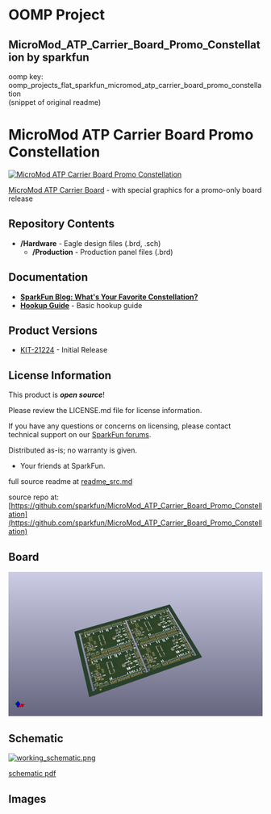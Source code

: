 # OOMP Project  
## MicroMod_ATP_Carrier_Board_Promo_Constellation  by sparkfun  
  
oomp key: oomp_projects_flat_sparkfun_micromod_atp_carrier_board_promo_constellation  
(snippet of original readme)  
  
MicroMod ATP Carrier Board Promo Constellation  
========================================  
  
[![MicroMod ATP Carrier Board Promo Constellation](https://cdn.sparkfun.com//assets/parts/2/0/9/9/3/21224_KIT-_02.jpg)](https://www.sparkfun.com/products/21224)  
  
[MicroMod ATP Carrier Board](https://www.sparkfun.com/products/21224)  - with special graphics for a promo-only board release  
  
  
Repository Contents  
-------------------  
  
* **/Hardware** - Eagle design files (.brd, .sch)  
  * **/Production** - Production panel files (.brd)  
  
Documentation  
--------------  
* **[SparkFun Blog: What's Your Favorite Constellation?](https://www.sparkfun.com/news/5462)**   
* **[Hookup Guide](https://learn.sparkfun.com/tutorials/micromod-all-the-pins-atp-carrier-board)** - Basic hookup guide  
  
Product Versions  
----------------  
* [KIT-21224](https://www.sparkfun.com/products/21224) - Initial Release  
  
License Information  
-------------------  
  
This product is _**open source**_!   
  
Please review the LICENSE.md file for license information.   
  
If you have any questions or concerns on licensing, please contact technical support on our [SparkFun forums](https://forum.sparkfun.com/viewforum.php?f=152).  
  
Distributed as-is; no warranty is given.  
  
- Your friends at SparkFun.  
  
_<COLLABORATION CREDIT>_  
  
  full source readme at [readme_src.md](readme_src.md)  
  
source repo at: [https://github.com/sparkfun/MicroMod_ATP_Carrier_Board_Promo_Constellation](https://github.com/sparkfun/MicroMod_ATP_Carrier_Board_Promo_Constellation)  
## Board  
  
[![working_3d.png](working_3d_600.png)](working_3d.png)  
## Schematic  
  
[![working_schematic.png](working_schematic_600.png)](working_schematic.png)  
  
[schematic pdf](working_schematic.pdf)  
## Images  
